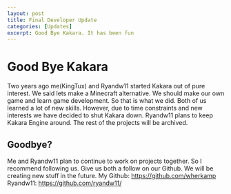 ```yaml
---
layout: post
title: Final Developer Update
categories: [Updates]
excerpt: Good Bye Kakara. It has been fun
---
```

# Good Bye Kakara
Two years ago me(KingTux) and Ryandw11 started Kakara out of pure interest. We said lets make a Minecraft alternative. We should make our own game and learn game development. So that is what we did.  Both of us learned a lot of new skills. However, due to time constraints and new interests we have decided to shut Kakara down. Ryandw11 plans to keep Kakara Engine around. The rest of the projects will be archived. 

## Goodbye? 
Me and Ryandw11 plan to continue to work on projects together. So I recommend following us. Give us both a follow on our Github.  We will be creating new stuff in the future.
My Github: https://github.com/wherkamp 
Ryandw11: https://github.com/ryandw11/
